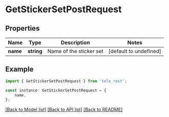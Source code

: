 # GetStickerSetPostRequest


## Properties

Name | Type | Description | Notes
------------ | ------------- | ------------- | -------------
**name** | **string** | Name of the sticker set | [default to undefined]

## Example

```typescript
import { GetStickerSetPostRequest } from 'tele_rest';

const instance: GetStickerSetPostRequest = {
    name,
};
```

[[Back to Model list]](../README.md#documentation-for-models) [[Back to API list]](../README.md#documentation-for-api-endpoints) [[Back to README]](../README.md)
